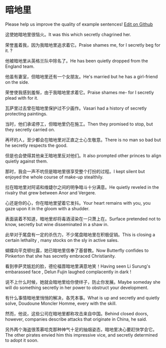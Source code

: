 # 暗地里

Please help us improve the quality of example sentences! [Edit on Github](https://github.com/jiyushe/jiyu-example-sentence-source/blob/main/chinese/andili.md)

<p><span class="chinese">这使她暗地里很恼火。</span><span class="english">It was this which secretly chagrined her.</span></p>

<p><span class="chinese">荣誉羞着我，因为我暗地里追求着它。</span><span class="english">Praise shames me, for I secretly beg for it. ?</span></p>

<p><span class="chinese">他被暗地里从英格兰队中除名了。</span><span class="english">He has been quietly dropped from the England team.</span></p>

<p><span class="chinese">他虽有妻室，但暗地里还有一个女朋友。</span><span class="english">He's married but he has a girl-friend on the side.</span></p>

<p><span class="chinese">荣誉使我感到羞惭，由于我暗地里求着它。</span><span class="english">Praise shames me- for I secretly plead with for it.</span></p>

<p><span class="chinese">瓦萨里过去曾在暗地里保护过不少画作。</span><span class="english">Vasari had a history of secretly protecting paintings.</span></p>

<p><span class="chinese">当时，他们承诺停工，但暗地里仍在施工。</span><span class="english">Then they promised to stop, but they secretly carried on.</span></p>

<p><span class="chinese">再坏的人，至少都会在暗地里对正直之士心生敬意。</span><span class="english">There is no man so bad but he secretly respects the good.</span></p>

<p><span class="chinese">但是也会使得其他亲王暗地里反对他们。</span><span class="english">It also prompted other princes to align quietly against them.</span></p>

<p><span class="chinese">那时，我会一声不吭但是暗地里很享受整个打扮的过程。</span><span class="english">I kept silent but enjoyed the whole course of make-up stealthily.</span></p>

<p><span class="chinese">拉在暗地里对阿诺和维婕尔之间的明争暗斗十分满意。</span><span class="english">He quietly reveled in the rivalry that grew between Anor and Vergere.</span></p>

<p><span class="chinese">心还是你的心，你在暗地里望着它发抖。</span><span class="english">Your heart remains with you, you gaze upon it in the gloom with a shudder.</span></p>

<p><span class="chinese">表面装着不知道，暗地里却将毒酒浸染在一只萧上在。</span><span class="english">Surface pretended not to know, secretly but wine disseminated in a shaw in.</span></p>

<p><span class="chinese">此举对于尾盘有一定的杀伤力，不少尾盘暗地里在积极促销。</span><span class="english">This is closing a certain lethality , many stocks on the sly in active sales.</span></p>

<p><span class="chinese">蝴蝶向平克顿吐露，她已暗地里信奉了基督教。</span><span class="english">Now Butterfly confides to Pinkerton that she has secretly embraced Christianity.</span></p>

<p><span class="chinese">看到李萨灵尴尬的脸，德伦福晋暗地里满意地笑！</span><span class="english">Having seen Li Surung's embarassed face , Delun Fujin laughed complacently in dark !</span></p>

<p><span class="chinese">说不上什么时候，她就会暗地里给你使绊子，防止你发展。</span><span class="english">Maybe someday she will do something secretly in her power to obstruct your development.</span></p>

<p><span class="chinese">有什么事情暗地里悄悄的解决，各凭本事。</span><span class="english">What is up and secretly and quietly solve, Doudoune Moncler Homme, every with the skill.</span></p>

<p><span class="chinese">然而，他说，这些公司在暗地里都称攻击来自中国。</span><span class="english">Behind closed doors, however, companies describe attacks that originate in China, he said.</span></p>

<p><span class="chinese">另外两个海盗很羡慕哈克那种神气十足的抽烟姿态，暗地里决心要赶快学会它。</span><span class="english">The other pirates envied him this impressive vice, and secretly determined to adopt it soon.</span></p>


